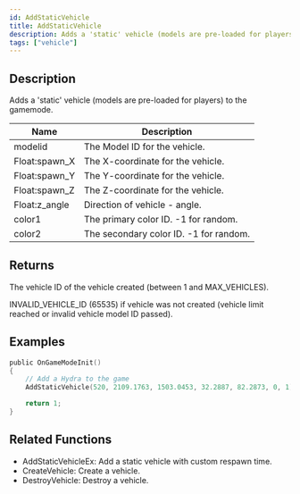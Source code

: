 ```yaml
---
id: AddStaticVehicle
title: AddStaticVehicle
description: Adds a 'static' vehicle (models are pre-loaded for players) to the gamemode.
tags: ["vehicle"]
---
```


<TagLinks />

## Description

Adds a 'static' vehicle (models are pre-loaded for players) to the gamemode.

| Name          | Description                            |
| ------------- | -------------------------------------- |
| modelid       | The Model ID for the vehicle.          |
| Float:spawn_X | The X-coordinate for the vehicle.      |
| Float:spawn_Y | The Y-coordinate for the vehicle.      |
| Float:spawn_Z | The Z-coordinate for the vehicle.      |
| Float:z_angle | Direction of vehicle - angle.          |
| color1        | The primary color ID. -1 for random.   |
| color2        | The secondary color ID. -1 for random. |

## Returns

The vehicle ID of the vehicle created (between 1 and MAX_VEHICLES).

INVALID_VEHICLE_ID (65535) if vehicle was not created (vehicle limit reached or invalid vehicle model ID passed).

## Examples

```c
public OnGameModeInit()
{
    // Add a Hydra to the game
    AddStaticVehicle(520, 2109.1763, 1503.0453, 32.2887, 82.2873, 0, 1);

    return 1;
}
```

## Related Functions

- AddStaticVehicleEx: Add a static vehicle with custom respawn time.
- CreateVehicle: Create a vehicle.
- DestroyVehicle: Destroy a vehicle.
